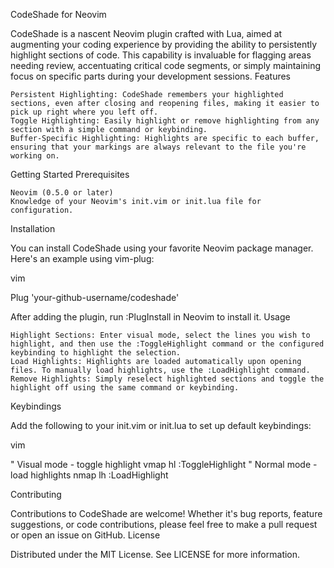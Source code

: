 CodeShade for Neovim

CodeShade is a nascent Neovim plugin crafted with Lua, aimed at augmenting your coding experience by providing the ability to persistently highlight sections of code. This capability is invaluable for flagging areas needing review, accentuating critical code segments, or simply maintaining focus on specific parts during your development sessions.
Features

    Persistent Highlighting: CodeShade remembers your highlighted sections, even after closing and reopening files, making it easier to pick up right where you left off.
    Toggle Highlighting: Easily highlight or remove highlighting from any section with a simple command or keybinding.
    Buffer-Specific Highlighting: Highlights are specific to each buffer, ensuring that your markings are always relevant to the file you're working on.

Getting Started
Prerequisites

    Neovim (0.5.0 or later)
    Knowledge of your Neovim's init.vim or init.lua file for configuration.

Installation

You can install CodeShade using your favorite Neovim package manager. Here's an example using vim-plug:

vim

Plug 'your-github-username/codeshade'

After adding the plugin, run :PlugInstall in Neovim to install it.
Usage

    Highlight Sections: Enter visual mode, select the lines you wish to highlight, and then use the :ToggleHighlight command or the configured keybinding to highlight the selection.
    Load Highlights: Highlights are loaded automatically upon opening files. To manually load highlights, use the :LoadHighlight command.
    Remove Highlights: Simply reselect highlighted sections and toggle the highlight off using the same command or keybinding.

Keybindings

Add the following to your init.vim or init.lua to set up default keybindings:

vim

" Visual mode - toggle highlight
vmap <Leader>hl :ToggleHighlight<CR>
" Normal mode - load highlights
nmap <Leader>lh :LoadHighlight<CR>

Contributing

Contributions to CodeShade are welcome! Whether it's bug reports, feature suggestions, or code contributions, please feel free to make a pull request or open an issue on GitHub.
License

Distributed under the MIT License. See LICENSE for more information.
